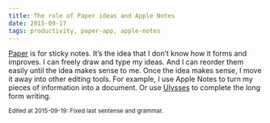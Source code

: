 ```yaml
---
title: The role of Paper ideas and Apple Notes
date: 2015-09-17
tags: productivity, paper-app, apple-notes
---
```


[Paper] is for sticky notes. It’s the idea that I don’t know how it forms and improves. I can freely draw and type my ideas. And I can reorder them easily until the idea makes sense to me. Once the idea makes sense, I move it away into other editing tools. For example, I use Apple Notes to turn my pieces of information into a document. Or use [Ulysses] to complete the long form writing.

[Ulysses]: http://ulyssesapp.com
[Paper]: https://fiftythree.com

<small>
Edited at 2015-09-19: Fixed last sentense and grammar.
</small>